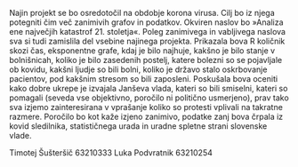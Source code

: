 Najin projekt se bo osredotočil na obdobje korona virusa.
Cilj bo iz njega potegniti čim več zanimivih grafov in podatkov.
Okviren naslov bo »Analiza ene največjih katastrof 21. stoletja«.
Poleg zanimivega in vabljivega naslova sva si tudi zamislila del vsebine najinega projekta.
Prikazala bova R količnik skozi čas, eksponentne grafe, kdaj je bilo najhuje, kakšno je bilo stanje v bolnišnicah, koliko je bilo zasedenih postelj,
katere bolezni so se pojavljale ob kovidu, kakšni ljudje so bili bolni, koliko je državo stalo oskrbovanje pacientov, pod kakšnim stresom so bili zaposleni.
Poskušala bova oceniti kako dobre ukrepe je izvajala Janševa vlada, kateri so bili smiselni, kateri so pomagali (seveda vse objektivno, poročilo ni politično usmerjeno),
prav tako sva izjemo zainteresirana v vprašanje koliko so protesti vplivali na takratne razmere.
Poročilo bo kot kaže izjeno zanimivo, podatke zanj bova črpala iz kovid sledilnika, statističnega urada in uradne spletne strani slovenske vlade.

Timotej Šušteršič 63210333
Luka Podvratnik 63210254
